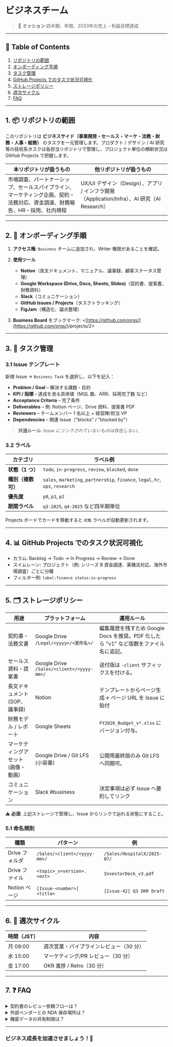 # ビジネスチーム

> 🎯 **ミッション**
> 四半期、年間、2033年の売上・利益目標達成

---

## 📑 Table of Contents

1. [リポジトリの範囲](#1-リポジトリの範囲)
2. [オンボーディング手順](#2-オンボーディング手順)
3. [タスク管理](#3-タスク管理)
4. [GitHub Projects でのタスク状況可視化](#4-github-projects-でのタスク状況可視化)
5. [ストレージポリシー](#5-ストレージポリシー)
6. [週次サイクル](#6-週次サイクル)
7. [FAQ](#7-faq)

---

## 1. 📦 リポジトリの範囲

このリポジトリは **ビジネスサイド（事業開発・セールス・マーケ・法務・財務・人事・総務）** のタスクを一元管理します。プロダクト / デザイン / AI 研究等の技術系タスクは各担当リポジトリで管理し、プロジェクト単位の横断状況は GitHub Projects で把握します。

| 本リポジトリが扱うもの                                                     | 他リポジトリが扱うもの                                                           |
| --------------------------------------------------------------- | --------------------------------------------------------------------- |
| 市場調査、パートナーシップ、セールスパイプライン、マーケティング企画、契約・法務対応、資金調達、財務報告、HR・採用、社内規程 | UX/UI デザイン（Design）、アプリ / インフラ開発（Application/Infra）、AI 研究（AI Research） |

---

## 2. 🚀 オンボーディング手順

1. **アクセス権**: `Business` チームに追加され、Writer 権限があることを確認。
2. **使用ツール**

   * **Notion**（長文ドキュメント、マニュアル、議事録、顧客ステータス管理）
   * **Google Workspace (Drive, Docs, Sheets, Slides)**（契約書、提案書、財務資料）
   * **Slack**（コミュニケーション）
   * **GitHub Issues / Projects**（タスクトラッキング）
   * **FigJam**（構造化、論点整理）
3. **Business Board** をブックマーク: <[https://github.com/orgs/](https://github.com/orgs/)<org>/projects/2>

---

## 3. 📝 タスク管理

### 3.1 Issue テンプレート

新規 Issue → `Business Task` を選択し、以下を記入：

* **Problem / Goal** – 解決する課題・目的
* **KPI / 指標** – 達成を測る具体値（MQL 数、ARR、採用完了数 など）
* **Acceptance Criteria** – 完了条件
* **Deliverables** – 例: Notion ページ、Drive 資料、提案書 PDF
* **Reviewers** – チームメンバー 1 名以上 + 経営陣/担当 VP
* **Dependencies** – 関連 Issue（"blocks" / "blocked by"）

> **共通ルール**: *Issue にリンクされていないものは存在しない*。

### 3.2 ラベル

| カテゴリ        | ラベル例                                                                             |
| ----------- | -------------------------------------------------------------------------------- |
| **状態（1 つ）** | `todo`, `in-progress`, `review`, `blocked`, `done`                               |
| **種別（複数可）** | `sales`, `marketing`, `partnership`, `finance`, `legal`, `hr`, `ops`, `research` |
| **優先度**     | `p0`, `p1`, `p2`                                                                 |
| **期間ラベル**   | `q3-2025`, `q4-2025` など四半期単位                                                     |

Projects ボードでカードを移動すると `状態` ラベルが自動更新されます。

---

## 4. 📊 GitHub Projects でのタスク状況可視化

* カラム: Backlog → Todo → In Progress → Review → Done
* スイムレーン: プロジェクト（例: シリーズ B 資金調達、薬機法対応、海外市場調査）ごとに分離
* フィルター例: `label:finance status:in-progress`

---

## 5. 🗂 ストレージポリシー

| 用途                  | プラットフォーム                                      | 運用ルール                                                  |
| ------------------- | --------------------------------------------- | ------------------------------------------------------ |
| 契約書・法務文書            | Google Drive <br>`/Legal/<yyyy>/<案件名>/`       | 編集履歴を残すため Google Docs を推奨。PDF 化したら "v1" など版数をファイル名に追記。 |
| セールス資料・提案書          | Google Drive <br>`/Sales/<client>/<yyyy-mm>/` | 送付版は `-client` サフィックスを付ける。                             |
| 長文ドキュメント (SOP、議事録)  | Notion                                        | テンプレートからページ生成→ ページ URL を Issue に貼付                     |
| 財務モデル / レポート        | Google Sheets                                 | `FY2026_Budget_v*.xlsx` にバージョン付与。                      |
| マーケティングアセット (画像・動画) | Google Drive / Git LFS (小容量)                  | 公開用最終版のみ Git LFS へ同期可。                                 |
| コミュニケーション           | Slack #business                               | 決定事項は必ず Issue へ要約してリンク                                 |

⚠️ **必須**: 上記ストレージで管理し、Issue からリンクで辿れる状態にすること。

### 5.1 命名規則

| 種類         | パターン                         | 例                           |
| ---------- | ---------------------------- | --------------------------- |
| Drive フォルダ | `/Sales/<client>/<yyyy-mm>/` | `/Sales/HospitalX/2025-07/` |
| Drive ファイル | `<topic>_v<version>.<ext>`   | `InvestorDeck_v3.pdf`       |
| Notion ページ | `[Issue-<number>] <title>`   | `[Issue-42] Q3 OKR Draft`   |

---

## 6. 🔄 週次サイクル

| 時間（JST） | 内容                    |
| ------- | --------------------- |
| 月 09:00 | 週次営業・パイプラインレビュー（30 分） |
| 水 15:00 | マーケティング/PR レビュー（30 分） |
| 金 17:00 | OKR 進捗 / Retro（30 分）  |

---

## 7. ❓ FAQ

<details>
<summary>契約書のレビュー依頼フローは？</summary>
Notion テンプレ「📝 Contract Review」を複製 → 法務担当にメンション → 完了後に Drive PDF を Issue にリンクして `done`。
</details>

<details>
<summary>外部ベンダーとの NDA 保存場所は？</summary>
`/Legal/NDA/<yyyy>/` フォルダを守ってください。
</details>

<details>
<summary>機密データの共有制限は？</summary>
Drive ファイルは *社内限定* link。外部共有時は VP 承認必須。
</details>

---

### ビジネス成長を加速させましょう！🚀
